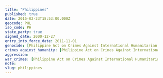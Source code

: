 ```yaml
---
title: "Philippines"
published: true
date: 2015-02-23T18:53:00.000Z
geocode: PHL
iso_code: PH
state_party: true
signed_date: 2000-12-27
entry_into_force_date: 2011-11-01
genocide: [Philippine Act on Crimes Against International Humanitarian Law - Chapter III - Section 5](https://iccdb.hrlc.net/data/doc/411/keyword/46/)
crimes_against_humanity: [Philippine Act on Crimes Against International Humanitarian Law - Chapter III - Section 6](https://iccdb.hrlc.net/data/doc/411/keyword/13/)
aggression:
war_crimes: [Philippine Act on Crimes Against International Humanitarian Law - Chapter III - Section 4](https://iccdb.hrlc.net/data/doc/411/keyword/145/l)
note:
slug: philippines
---
```


